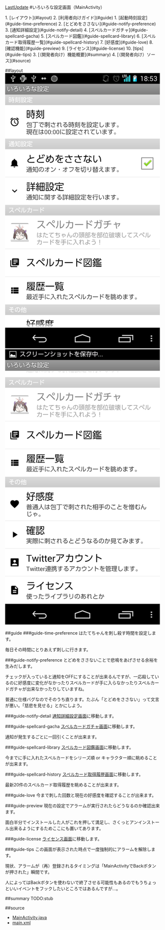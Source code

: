 [LastUpdate](2014/10/30)
#いろいろな設定画面（MainActivity）

<index>
1. [レイアウト](#layout)
2. [利用者向けガイド](#guide)
    1. [起動時刻設定](#guide-time-preference)
    2. [とどめをささない](#guide-notify-preference)
    3. [通知詳細設定](#guide-notify-detail)
    4. [スペルカードガチャ](#guide-spellcard-gacha)
    5. [スペルカード図鑑](#guide-spellcard-library)
    6. [スペルカード取得履歴一覧](#guide-spellcard-history)
    7. [好感度](#guide-love)
    8. [確認機能](#guide-preview)
    9. [ライセンス](#guide-license)
    10. [tips](#guide-tips)
3. [（開発者向け）機能概要](#summary)
4. [（開発者向け）ソース](#source)
</index>

##layout
[![ss-main-0](./images/ss-main-0.png)](./images/ss-main-0.png)
[![ss-main-1](./images/ss-main-1.png)](./images/ss-main-1.png)

##guide
###guide-time-preference
はたてちゃんを刺し殺す時間を設定します。

毎日その時間にとりあえず刺しに行きます。

###guide-notify-preference
とどめをささないことで悲鳴をあげさせる余裕を生みだします。

チェックが入っていると通知をOFFにすることが出来るんですが、一応殺しているのに好感度に変化がなかったりスペルカードが手に入らなかったりスペルカードガチャが出来なかったりしていますね。

普通に仕様バグなのでそのうち直ります。たぶん「とどめをささない」って文言が悪い。「慈悲を見せる」とかにしよう。

###guide-notify-detail
[通知詳細設定画面](index.html?md=notification)に移動します。

###guide-spellcard-gacha
[スペルカードガチャ画面](index.html?md=gacha)に移動します。

通知が発生するごとに一回引くことが出来ます。

###guide-spellcard-library
[スペルカード図鑑画面](index.html?md=spellcard_library)に移動します。

今までに手に入れたスペルカードをシリーズ順 or キャラクター順に眺めることが出来ます。

###guide-spellcard-history
[スペルカード取得履歴画面](index.html?md=spellcard_history)に移動します。

最新20件のスペルカード取得履歴を眺めることが出来ます。


###guide-love
今まで刺した回数と現在の好感度を確認することが出来ます。

###guide-preview
現在の設定でアラームが実行されたらどうなるのか確認出来ます。

面白半分でインストールした人がこれを押して満足し、さくっとアンインストール出来るようにするためここにも置いてあります。


###guide-license
[ライセンス画面](index.html?md=license)に移動します。

###guide-tips
この画面が表示された時点で一度強制的にアラームを解除します。

現状、アラームが（再）登録されるタイミングは「MainActivityでBackボタンが押された」瞬間です。

人によってはBackボタンを使わないで終了させる可能性もあるのでもうちょっといいイベントをフックしたいところではあるんですが…。

##summary
TODO:stub

##source
* [MainActivity.java](https://github.com/tumbling-dice/Hatate/blob/master/src/inujini_/hatate/MainActivity.java)
* [main.xml](https://github.com/tumbling-dice/Hatate/blob/master/res/xml/main.xml)
